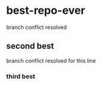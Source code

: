 # best-repo-ever
branch conflict resolved
## second best
branch conflict resolved for this line
### third best
